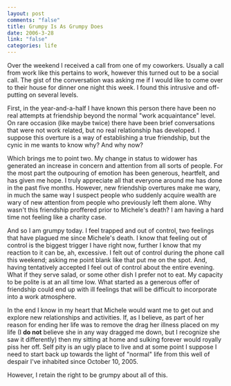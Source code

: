 ```yaml
--- 
layout: post
comments: "false"
title: Grumpy Is As Grumpy Does
date: 2006-3-28
link: "false"
categories: life
---
```

Over the weekend I received a call from one of my coworkers. Usually a call from work like this pertains to work, however this turned out to be a social call. The gist of the conversation was asking me if I would like to come over to their house for dinner one night this week. I found this intrusive and off-putting on several levels.

First, in the year-and-a-half I have known this person there have been no real attempts at friendship beyond the normal "work acquaintance" level. On rare occasion (like maybe twice) there have been brief conversations that were not work related, but no real relationship has developed. I suppose this overture is a way of establishing a true friendship, but the cynic in me wants to know why? And why now?

Which brings me to point two. My change in status to widower has generated an increase in concern and attention from all sorts of people. For the most part the outpouring of emotion has been generous, heartfelt, and has given me hope. I truly appreciate all that everyone around me has done in the past five months. However, new friendship overtures make me wary, in much the same way I suspect people who suddenly acquire wealth are wary of new attention from people who previously left them alone. Why wasn't this friendship proffered prior to Michele's death? I am having a hard time not feeling like a charity case.

And so I am grumpy today. I feel trapped and out of control, two feelings that have plagued me since Michele's death. I know that feeling out of control is the biggest trigger I have right now, further I know that my reaction to it can be, ah, excessive. I felt out of control during the phone call this weekend; asking me point blank like that put me on the spot. And, having tentatively accepted I feel out of control about the entire evening. What if they serve salad, or some other dish I prefer not to eat. My capacity to be polite is at an all time low. What started as a generous offer of friendship could end up with ill feelings that will be difficult to incorporate into a work atmosphere.

In the end I know in my heart that Michele would want me to get out and explore new relationships and activities. If, as I believe, as part of her reason for ending her life was to remove the drag her illness placed on my life (I <strong>do not</strong> believe she in any way dragged me down, but I recognize she saw it differently) then my sitting at home and sulking forever would royally piss her off. Self pity is an ugly place to live and at some point I suppose I need to start back up towards the light of "normal" life from this well of despair I've inhabited since October 10, 2005.

However, I retain the right to be grumpy about all of this.
